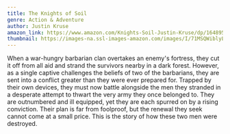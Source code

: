 ```yaml
---
title: The Knights of Soil
genre: Action & Adventure
author: Justin Kruse
amazon_link: https://www.amazon.com/Knights-Soil-Justin-Kruse/dp/1648952054/ref=tmm_pap_swatch_0?_encoding=UTF8&qid=1643550220&sr=8-1
thumbnail: https://images-na.ssl-images-amazon.com/images/I/71MSQWiblyL.jpg
---
```

When a war-hungry barbarian clan overtakes an enemy's fortress, they cut it off from all aid and strand the survivors nearby in a dark forest. However, as a single captive challenges the beliefs of two of the barbarians, they are sent into a conflict greater than they were ever prepared for. Trapped by their own devices, they must now battle alongside the men they stranded in a desperate attempt to thwart the very army they once belonged to. They are outnumbered and ill equipped, yet they are each spurred on by a rising conviction. Their plan is far from foolproof, but the renewal they seek cannot come at a small price. This is the story of how these two men were destroyed.